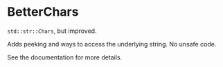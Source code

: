 # BetterChars

`std::str::Chars`, but improved.

Adds peeking and ways to access the underlying string.
No unsafe code.

See the documentation for more details.
